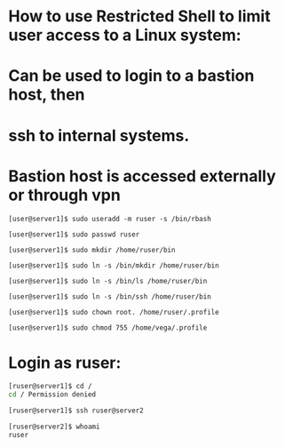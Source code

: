 # How to use Restricted Shell to limit user access to a Linux system:
# Can be used to login to a bastion host, then 
# ssh to internal systems.
# Bastion host is accessed externally or through vpn

`[user@server1]$ sudo useradd -m ruser -s /bin/rbash`

`[user@server1]$ sudo passwd ruser`

`[user@server1]$ sudo mkdir /home/ruser/bin`

`[user@server1]$ sudo ln -s /bin/mkdir /home/ruser/bin`

`[user@server1]$ sudo ln -s /bin/ls /home/ruser/bin`

`[user@server1]$ sudo ln -s /bin/ssh /home/ruser/bin`

`[user@server1]$ sudo chown root. /home/ruser/.profile`

`[user@server1]$ sudo chmod 755 /home/vega/.profile`

# Login as ruser:

```sh
[ruser@server1]$ cd /
cd / Permission denied
```

```sh
[ruser@server1]$ ssh ruser@server2

[ruser@server2]$ whoami
ruser
```
